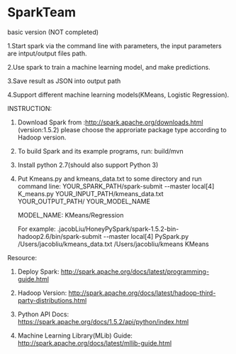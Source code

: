 # SparkTeam
basic version (NOT completed)

1.Start spark via the command line with parameters, the input
parameters are intput/output files path.

2.Use spark to train a machine learning model, and make predictions.

3.Save result as JSON into output path

4.Support different machine learning models(KMeans, Logistic Regression).

INSTRUCTION:

1. Download Spark from :http://spark.apache.org/downloads.html (version:1.5.2)
   please choose the approriate package type according to Hadoop version.

2. To build Spark and its example programs, run:
   build/mvn

3. Install python 2.7(should also support Python 3)

3. Put Kmeans.py and kmeans_data.txt to some directory and run command line:
   YOUR_SPARK_PATH/spark-submit --master local[4] K_means.py
   YOUR_INPUT_PATH/kmeans_data.txt YOUR_OUTPUT_PATH/ YOUR_MODEL_NAME

   MODEL_NAME: KMeans/Regression 
   
   For example:
   .jacobLiu/HoneyPySpark/spark-1.5.2-bin-hadoop2.6/bin/spark-submit --master local[4] PySpark.py /Users/jacobliu/kmeans_data.txt /Users/jacobliu/kmeans KMeans

Resource:

1. Deploy Spark: http://spark.apache.org/docs/latest/programming-guide.html

2. Hadoop Version: http://spark.apache.org/docs/latest/hadoop-third-party-distributions.html

3. Python API Docs: https://spark.apache.org/docs/1.5.2/api/python/index.html

4. Machine Learning Library(MLib) Guide: http://spark.apache.org/docs/latest/mllib-guide.html